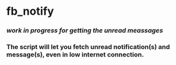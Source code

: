 fb_notify
=========

<h3> <i> work in progress for getting the unread meassages </i><h3>

The script will let you fetch unread notification(s) and message(s), even in low internet connection.

